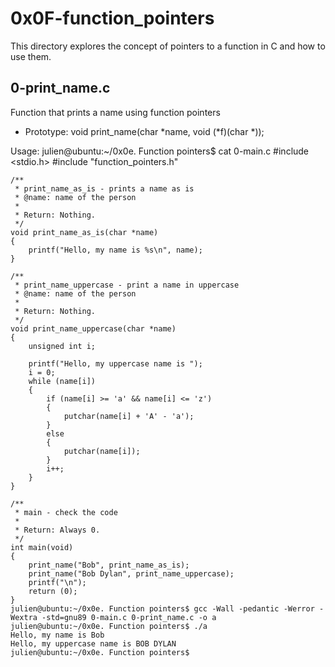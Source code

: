 # 0x0F-function_pointers

This directory explores the concept of pointers to a function in C and how to use them.

## 0-print_name.c

Function that prints a name using function pointers
- Prototype: void print_name(char *name, void (*f)(char *));

Usage:
    julien@ubuntu:~/0x0e. Function pointers$ cat 0-main.c
    #include <stdio.h>
    #include "function_pointers.h"

    /**
     * print_name_as_is - prints a name as is
     * @name: name of the person
     *
     * Return: Nothing.
     */
    void print_name_as_is(char *name)
    {
        printf("Hello, my name is %s\n", name);
    }

    /**
     * print_name_uppercase - print a name in uppercase
     * @name: name of the person
     *
     * Return: Nothing.
     */
    void print_name_uppercase(char *name)
    {
        unsigned int i;

        printf("Hello, my uppercase name is ");
        i = 0;
        while (name[i])
        {
            if (name[i] >= 'a' && name[i] <= 'z')
            {
                putchar(name[i] + 'A' - 'a');
            }
            else
            {
                putchar(name[i]);
            }
            i++;
        }
    }

    /**
     * main - check the code
     *
     * Return: Always 0.
     */
    int main(void)
    {
        print_name("Bob", print_name_as_is);
        print_name("Bob Dylan", print_name_uppercase);
        printf("\n");
        return (0);
    }
    julien@ubuntu:~/0x0e. Function pointers$ gcc -Wall -pedantic -Werror -Wextra -std=gnu89 0-main.c 0-print_name.c -o a
    julien@ubuntu:~/0x0e. Function pointers$ ./a
    Hello, my name is Bob
    Hello, my uppercase name is BOB DYLAN
    julien@ubuntu:~/0x0e. Function pointers$
